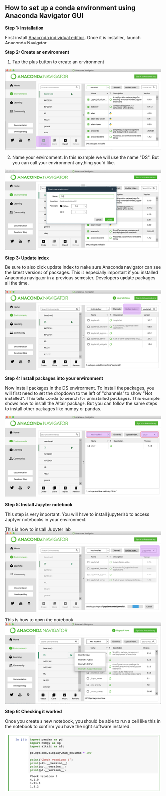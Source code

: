 ## How to set up a conda environment using Anaconda Navigator GUI

**Step 1: Installation** 

First install [Anaconda individual edition](https://www.anaconda.com/products/individual). Once it is installed, launch Anaconda Navigator.

**Step 2: Create an environment** 

1. Tap the plus button to create an environment

![photo1](https://raw.githubusercontent.com/cuinfoscience/Docs/main/images/setting_up_a_conda_environment/create_env.png)

2. Name your environment. In this example we will use the name "DS". But you can call your environment anything you'd like.

![photo2](https://github.com/cuinfoscience/Docs/blob/main/images/setting_up_a_conda_environment/create_env2.png?raw=true)

**Step 3: Update index**

Be sure to also click update index to make sure Anaconda navigator can see the latest versions of packages. This is especially important if you installed Anaconda navigator in a previous semester. Developers update packages all the time.

![photo3](https://github.com/cuinfoscience/Docs/blob/main/images/setting_up_a_conda_environment/create_env3.png?raw=true)

**Step 4: Install packages into your environment**

Now install packages in the DS environment. To install the packages, you will first need to set the dropdown to the left of "channels" to show "Not installed". This tells conda to search for uninstalled packages. This example shows how to install the Altair package. But you can follow the same steps to install other packages like numpy or pandas. 

![photoAlt](https://github.com/cuinfoscience/Docs/blob/main/images/setting_up_a_conda_environment/create_env5.png?raw=true)

**Step 5: Install Jupyter notebook**

This step is very important. You will have to install jupyterlab to access Juptyer notebooks in your environment.

This is how to install Jupyter lab
![photoJup](https://github.com/cuinfoscience/Docs/blob/main/images/setting_up_a_conda_environment/create_env4.png?raw=true)

This is how to open the notebook
![photoJup2](https://github.com/cuinfoscience/Docs/blob/main/images/setting_up_a_conda_environment/create_env6.png?raw=true)

**Step 6: Checking it worked**

Once you create a new notebook, you should be able to run a cell like this in the notebook to confirm you have the right software installed. 

![confirmation](https://github.com/cuinfoscience/Docs/blob/main/images/setting_up_a_conda_environment/create_env7.png?raw=true)